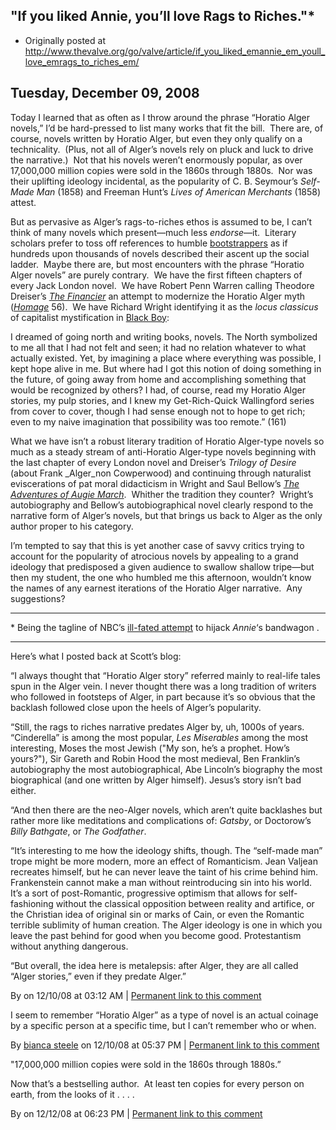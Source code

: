 ## "If you liked Annie, you’ll love Rags to Riches."\*

 * Originally posted at http://www.thevalve.org/go/valve/article/if_you_liked_emannie_em_youll_love_emrags_to_riches_em/

##  Tuesday, December 09, 2008 

Today I learned that as often as I throw around the phrase “Horatio Alger novels,” I’d be hard-pressed to list many works that fit the bill.  There are, of course, novels written by Horatio Alger, but even they only qualify on a technicality.  (Plus, not all of Alger’s novels rely on pluck and luck to drive the narrative.)  Not that his novels weren’t enormously popular, as over 17,000,000 million copies were sold in the 1860s through 1880s.  Nor was their uplifting ideology incidental, as the popularity of C. B. Seymour’s _Self-Made Man_ (1858) and Freeman Hunt’s _Lives of American Merchants_ (1858) attest.  

But as pervasive as Alger’s rags-to-riches ethos is assumed to be, I can’t think of many novels which present—much less _endorse_—it.  Literary scholars prefer to toss off references to humble [bootstrappers](http://heteronomy.wordpress.com/2008/12/03/etymology-as-ideology-critique/) as if hundreds upon thousands of novels described their ascent up the social ladder.  Maybe there are, but most encounters with the phrase “Horatio Alger novels” are purely contrary.  We have the first fifteen chapters of every Jack London novel.  We have Robert Penn Warren calling Theodore Dreiser’s _[The Financier](http://www.amazon.com/gp/product/0452008255?ie=UTF8&amp;tag=diesekoschmar-20)_ an attempt to modernize the Horatio Alger myth (_[Homage](http://www.amazon.com/gp/product/B001IP2ZKE?ie=UTF8&amp;tag=diesekoschmar-20)_ 56).  We have Richard Wright identifying it as the _locus classicus_ of capitalist mystification in [Black Boy](http://www.amazon.com/gp/product/0061443085?ie=UTF8&amp;tag=diesekoschmar-20):

I dreamed of going north and writing books, novels. The North symbolized to me all that I had not felt and seen; it had no relation whatever to what actually existed. Yet, by imagining a place where everything was possible, I kept hope alive in me. But where had I got this notion of doing something in the future, of going away from home and accomplishing something that would be recognized by others? I had, of course, read my Horatio Alger stories, my pulp stories, and I knew my Get-Rich-Quick Wallingford series from cover to cover, though I had sense enough not to hope to get rich; even to my naive imagination that possibility was too remote.” (161)

What we have isn’t a robust literary tradition of Horatio Alger-type novels so much as a steady stream of anti-Horatio Alger-type novels beginning with the last chapter of every London novel and Dreiser’s _Trilogy of Desire_ (about Frank _Alger_non Cowperwood) and continuing through naturalist eviscerations of pat moral didacticism in Wright and Saul Bellow’s _[The Adventures of Augie March](http://www.amazon.com/gp/product/0143039571?ie=UTF8&amp;tag=diesekoschmar-20)_.  Whither the tradition they counter?  Wright’s autobiography and Bellow’s autobiographical novel clearly respond to the narrative form of Alger’s novels, but that brings us back to Alger as the only author proper to his category.  

I’m tempted to say that this is yet another case of savvy critics trying to account for the popularity of atrocious novels by appealing to a grand ideology that predisposed a given audience to swallow shallow tripe—but then my student, the one who humbled me this afternoon, wouldn’t know the names of any earnest iterations of the Horatio Alger narrative.  Any suggestions?

* * *

\* Being the tagline of NBC’s [ill-fated attempt](https://en.wikipedia.org/wiki/Rags_to_Riches_(TV_series)) to hijack _Annie_‘s bandwagon
.

---

Here’s what I posted back at Scott’s blog:

“I always thought that “Horatio Alger story” referred mainly to real-life tales spun in the Alger vein. I never thought there was a long tradition of writers who followed in footsteps of Alger, in part because it’s so obvious that the backlash followed close upon the heels of Alger’s popularity.

“Still, the rags to riches narrative predates Alger by, uh, 1000s of years. “Cinderella” is among the most popular, *Les Miserables* among the most interesting, Moses the most Jewish ("My son, he’s a prophet. How’s yours?"), Sir Gareth and Robin Hood the most medieval, Ben Franklin’s autobiography the most autobiographical, Abe Lincoln’s biography the most biographical (and one written by Alger himself). Jesus’s story isn’t bad either.

“And then there are the neo-Alger novels, which aren’t quite backlashes but rather more like meditations and complications of: *Gatsby*, or Doctorow’s *Billy Bathgate*, or *The Godfather*.

“It’s interesting to me how the ideology shifts, though. The “self-made man” trope might be more modern, more an effect of Romanticism. Jean Valjean recreates himself, but he can never leave the taint of his crime behind him. Frankenstein cannot make a man without reintroducing sin into his world. It’s a sort of post-Romantic, progressive optimism that allows for self-fashioning without the classical opposition between reality and artifice, or the Christian idea of original sin or marks of Cain, or even the Romantic terrible sublimity of human creation. The Alger ideology is one in which you leave the past behind for good when you become good. Protestantism without anything dangerous.

“But overall, the idea here is metalepsis: after Alger, they are all called “Alger stories,” even if they predate Alger.”

By  on 12/10/08 at 03:12 AM | [Permanent link to this comment](http://www.thevalve.org/go/valve/article/if_you_liked_emannie_em_youll_love_emrags_to_riches_em/#23316)
[]()

I seem to remember “Horatio Alger” as a type of novel is an actual coinage by a specific person at a specific time, but I can’t remember who or when.

By [bianca steele](http://biancasteele.typepad.com/bianca_steele) on 12/10/08 at 05:37 PM | [Permanent link to this comment](http://www.thevalve.org/go/valve/article/if_you_liked_emannie_em_youll_love_emrags_to_riches_em/#23320)
[]()

"17,000,000 million copies were sold in the 1860s through 1880s.”

Now that’s a bestselling author.  At least ten copies for every person on earth, from the looks of it . . . .

By  on 12/12/08 at 06:23 PM | [Permanent link to this comment](http://www.thevalve.org/go/valve/article/if_you_liked_emannie_em_youll_love_emrags_to_riches_em/#23328)

